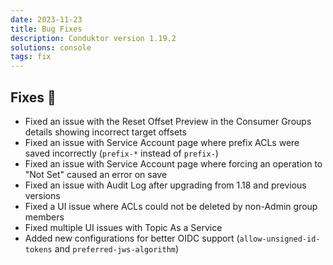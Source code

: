 ```yaml
---
date: 2023-11-23
title: Bug Fixes
description: Conduktor version 1.19.2
solutions: console
tags: fix
---
```


## Fixes 🔨

- Fixed an issue with the Reset Offset Preview in the Consumer Groups details showing incorrect target offsets
- Fixed an issue with Service Account page where prefix ACLs were saved incorrectly (`prefix-*` instead of `prefix-`)
- Fixed an issue with Service Account page where forcing an operation to "Not Set" caused an error on save
- Fixed an issue with Audit Log after upgrading from 1.18 and previous versions
- Fixed a UI issue where ACLs could not be deleted by non-Admin group members
- Fixed multiple UI issues with Topic As a Service
- Added new configurations for better OIDC support (`allow-unsigned-id-tokens` and `preferred-jws-algorithm`)
